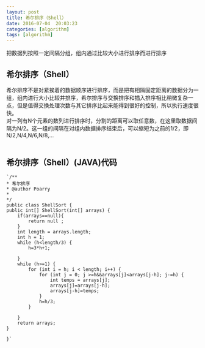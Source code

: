 ```yaml
---
layout: post
title: 希尔排序（Shell）
date: 2016-07-04  20:03:23 
categories: [algorithm]
tags: [algorithm]
---
```


把数据列按照一定间隔分组，组内通过比较大小进行排序而进行排序
<!--more-->

##  希尔排序（Shell）

  希尔排序不是对紧挨着的数据顺序进行排序，而是把有相隔固定距离的数据分为一组，组内进行大小比较并排序，希尔排序与交换排序和插入排序相比稍微复杂一点，但是值得交换处理次数与其它排序比起来能得到很好的控制，所以执行速度很快。<br/>
 对一列有N个元素的数列进行排序时，分割的距离可以取任意数，在这里取数据间隔为N/2。这一组的间隔在对组内数据排序结束后，可以缩短为之前的1/2，即N/2,N/4,N/6,N/8,...
<br/>
<br/>

##  希尔排序（Shell）(JAVA)代码 
    `/**
 	* 希尔排序
 	* @author Poarry
 	*
 	*/
	public class ShellSort {
	public int[] ShellSort(int[] arrays) {
		if(arrays==null){
			return null ;
		}
		int length = arrays.length;
		int h = 1;
		while (h<length/3) {
			h=3*h+1;
			
		}
		while (h>=1) {
			for (int i = h; i < length; i++) {
				for (int j = 0; j >=h&&arrays[j]<arrays[j-h]; j-=h) {
					int temps = arrays[j];
					arrays[j]=arrays[j-h];
					arrays[j-h]=temps;
				}
				h=h/3;
			}
			
		}
		return arrays;				
	}

	}`

